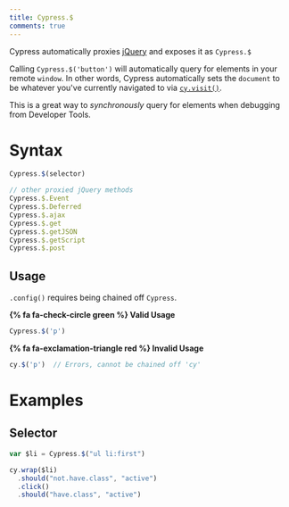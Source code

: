 ```yaml
---
title: Cypress.$
comments: true
---
```


Cypress automatically proxies [jQuery](https://jquery.com/) and exposes it as `Cypress.$`

Calling `Cypress.$('button')` will automatically query for elements in your remote `window`. In other words, Cypress automatically sets the `document` to be whatever you've currently navigated to via [`cy.visit()`](https://on.cypress.io/api/visit).

This is a great way to *synchronously* query for elements when debugging from Developer Tools.

# Syntax

```javascript
Cypress.$(selector)

// other proxied jQuery methods
Cypress.$.Event
Cypress.$.Deferred
Cypress.$.ajax
Cypress.$.get
Cypress.$.getJSON
Cypress.$.getScript
Cypress.$.post
```

## Usage

`.config()` requires being chained off `Cypress`.

**{% fa fa-check-circle green %} Valid Usage**

```javascript
Cypress.$('p')
```

**{% fa fa-exclamation-triangle red %} Invalid Usage**

```javascript
cy.$('p')  // Errors, cannot be chained off 'cy'
```

# Examples

## Selector

```javascript
var $li = Cypress.$("ul li:first")

cy.wrap($li)
  .should("not.have.class", "active")
  .click()
  .should("have.class", "active")
```
